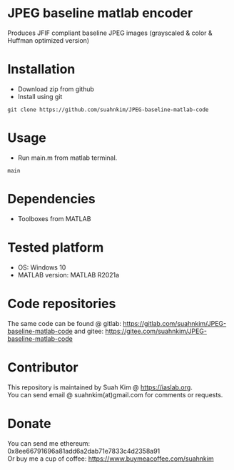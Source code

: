 # JPEG baseline matlab encoder
 Produces JFIF compliant baseline JPEG images (grayscaled & color & Huffman optimized version)

# Installation
- Download zip from github
- Install using git 
```
git clone https://github.com/suahnkim/JPEG-baseline-matlab-code
```

# Usage
- Run main.m from matlab terminal. 
```
main
```

# Dependencies
- Toolboxes from MATLAB

# Tested platform
- OS: Windows 10 
- MATLAB version: MATLAB R2021a

# Code repositories
The same code can be found @ gitlab: https://gitlab.com/suahnkim/JPEG-baseline-matlab-code and gitee: https://gitee.com/suahnkim/JPEG-baseline-matlab-code

# Contributor
This repository is maintained by Suah Kim @ https://iaslab.org.
<br>You can send email @ suahnkim(at)gmail.com for comments or requests.

# Donate
You can send me ethereum: 0x8ee66791696a81add6a2dab71e7833c4d2358a91
<br> Or buy me a cup of coffee: https://www.buymeacoffee.com/suahnkim 
